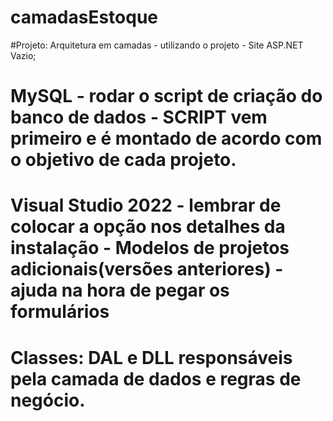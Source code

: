 # camadasEstoque
#Projeto: Arquitetura em camadas -  utilizando o projeto - Site ASP.NET Vazio;

# MySQL  - rodar o script de criação do banco de dados - SCRIPT vem primeiro e é montado de acordo com o objetivo de cada projeto.
# Visual Studio 2022 - lembrar de colocar a opção nos detalhes da instalação - Modelos de projetos adicionais(versões anteriores) -  ajuda na hora de pegar os formulários 
# Classes: DAL e DLL responsáveis pela camada de dados e regras de negócio.



